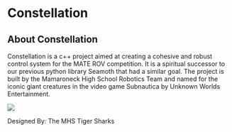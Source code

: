 # Constellation

## About Constellation
Constellation is a c++ project aimed at creating a cohesive and robust control system for the MATE ROV competition. It is a spiritual successor to our previous python library Seamoth that had a similar goal. The project is built by the Mamaroneck High School Robotics Team and named for the iconic giant creatures in the video game Subnautica by Unknown Worlds Entertainment.

<img src="https://static.wikia.nocookie.net/alpheapedia/images/3/3a/Ghost_Constellation.png/revision/latest/scale-to-width-down/1200?cb=20210910225821"/>

Designed By: The MHS Tiger Sharks
